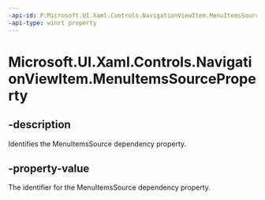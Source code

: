 ```yaml
---
-api-id: P:Microsoft.UI.Xaml.Controls.NavigationViewItem.MenuItemsSourceProperty
-api-type: winrt property
---
```


# Microsoft.UI.Xaml.Controls.NavigationViewItem.MenuItemsSourceProperty

<!--
public static Windows.UI.Xaml.DependencyProperty MenuItemsSourceProperty { get; }
-->


## -description

Identifies the MenuItemsSource dependency property.


## -property-value

The identifier for the MenuItemsSource dependency property.

